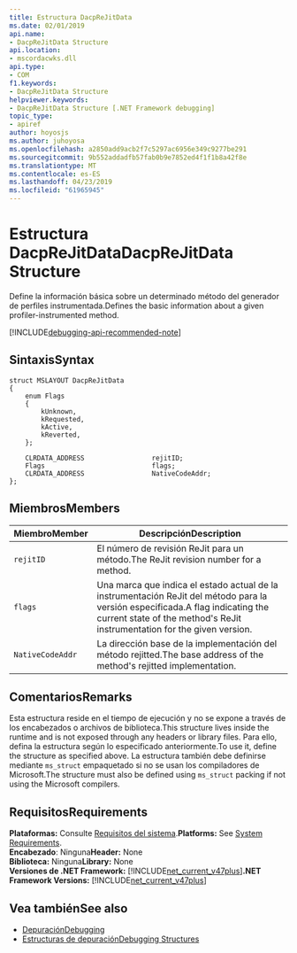 ```yaml
---
title: Estructura DacpReJitData
ms.date: 02/01/2019
api.name:
- DacpReJitData Structure
api.location:
- mscordacwks.dll
api.type:
- COM
f1.keywords:
- DacpReJitData Structure
helpviewer.keywords:
- DacpReJitData Structure [.NET Framework debugging]
topic_type:
- apiref
author: hoyosjs
ms.author: juhoyosa
ms.openlocfilehash: a2850add9acb2f7c5297ac6956e349c9277be291
ms.sourcegitcommit: 9b552addadfb57fab0b9e7852ed4f1f1b8a42f8e
ms.translationtype: MT
ms.contentlocale: es-ES
ms.lasthandoff: 04/23/2019
ms.locfileid: "61965945"
---
```

# <a name="dacprejitdata-structure"></a><span data-ttu-id="78947-102">Estructura DacpReJitData</span><span class="sxs-lookup"><span data-stu-id="78947-102">DacpReJitData Structure</span></span>

<span data-ttu-id="78947-103">Define la información básica sobre un determinado método del generador de perfiles instrumentada.</span><span class="sxs-lookup"><span data-stu-id="78947-103">Defines the basic information about a given profiler-instrumented method.</span></span>

[!INCLUDE[debugging-api-recommended-note](../../../../includes/debugging-api-recommended-note.md)]

## <a name="syntax"></a><span data-ttu-id="78947-104">Sintaxis</span><span class="sxs-lookup"><span data-stu-id="78947-104">Syntax</span></span>

```
struct MSLAYOUT DacpReJitData
{
    enum Flags
    {
        kUnknown,
        kRequested,
        kActive,
        kReverted,
    };

    CLRDATA_ADDRESS                 rejitID;
    Flags                           flags;
    CLRDATA_ADDRESS                 NativeCodeAddr;
};
```

## <a name="members"></a><span data-ttu-id="78947-105">Miembros</span><span class="sxs-lookup"><span data-stu-id="78947-105">Members</span></span>

| <span data-ttu-id="78947-106">Miembro</span><span class="sxs-lookup"><span data-stu-id="78947-106">Member</span></span>           | <span data-ttu-id="78947-107">Descripción</span><span class="sxs-lookup"><span data-stu-id="78947-107">Description</span></span>                                                                                      |
| ---------------- | ------------------------------------------------------------------------------------------------ |
| `rejitID`        | <span data-ttu-id="78947-108">El número de revisión ReJit para un método.</span><span class="sxs-lookup"><span data-stu-id="78947-108">The ReJit revision number for a method.</span></span>                                                          |
| `flags`          | <span data-ttu-id="78947-109">Una marca que indica el estado actual de la instrumentación ReJit del método para la versión especificada.</span><span class="sxs-lookup"><span data-stu-id="78947-109">A flag indicating the current state of the method's ReJit instrumentation for the given version.</span></span> |
| `NativeCodeAddr` | <span data-ttu-id="78947-110">La dirección base de la implementación del método rejitted.</span><span class="sxs-lookup"><span data-stu-id="78947-110">The base address of the method's rejitted implementation.</span></span>                                         |

## <a name="remarks"></a><span data-ttu-id="78947-111">Comentarios</span><span class="sxs-lookup"><span data-stu-id="78947-111">Remarks</span></span>

<span data-ttu-id="78947-112">Esta estructura reside en el tiempo de ejecución y no se expone a través de los encabezados o archivos de biblioteca.</span><span class="sxs-lookup"><span data-stu-id="78947-112">This structure lives inside the runtime and is not exposed through any headers or library files.</span></span> <span data-ttu-id="78947-113">Para ello, defina la estructura según lo especificado anteriormente.</span><span class="sxs-lookup"><span data-stu-id="78947-113">To use it, define the structure as specified above.</span></span> <span data-ttu-id="78947-114">La estructura también debe definirse mediante `ms_struct` empaquetado si no se usan los compiladores de Microsoft.</span><span class="sxs-lookup"><span data-stu-id="78947-114">The structure must also be defined using `ms_struct` packing if not using the Microsoft compilers.</span></span>

## <a name="requirements"></a><span data-ttu-id="78947-115">Requisitos</span><span class="sxs-lookup"><span data-stu-id="78947-115">Requirements</span></span>
<span data-ttu-id="78947-116">**Plataformas:** Consulte [Requisitos del sistema](../../../../docs/framework/get-started/system-requirements.md).</span><span class="sxs-lookup"><span data-stu-id="78947-116">**Platforms:** See [System Requirements](../../../../docs/framework/get-started/system-requirements.md).</span></span>  
<span data-ttu-id="78947-117">**Encabezado**: Ninguna</span><span class="sxs-lookup"><span data-stu-id="78947-117">**Header:** None</span></span>  
<span data-ttu-id="78947-118">**Biblioteca:** Ninguna</span><span class="sxs-lookup"><span data-stu-id="78947-118">**Library:** None</span></span>  
<span data-ttu-id="78947-119">**Versiones de .NET Framework:** [!INCLUDE[net_current_v47plus](../../../../includes/net-current-v47plus.md)]</span><span class="sxs-lookup"><span data-stu-id="78947-119">**.NET Framework Versions:** [!INCLUDE[net_current_v47plus](../../../../includes/net-current-v47plus.md)]</span></span>  

## <a name="see-also"></a><span data-ttu-id="78947-120">Vea también</span><span class="sxs-lookup"><span data-stu-id="78947-120">See also</span></span>

- [<span data-ttu-id="78947-121">Depuración</span><span class="sxs-lookup"><span data-stu-id="78947-121">Debugging</span></span>](../../../../docs/framework/unmanaged-api/debugging/index.md)
- [<span data-ttu-id="78947-122">Estructuras de depuración</span><span class="sxs-lookup"><span data-stu-id="78947-122">Debugging Structures</span></span>](../../../../docs/framework/unmanaged-api/debugging/debugging-structures.md)
